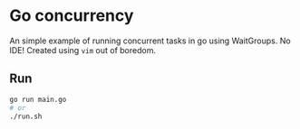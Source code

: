 # Go concurrency

An simple example of running concurrent tasks in go using WaitGroups. 
No IDE! Created using `vim` out of boredom.  

## Run

```bash
go run main.go
# or 
./run.sh
```
